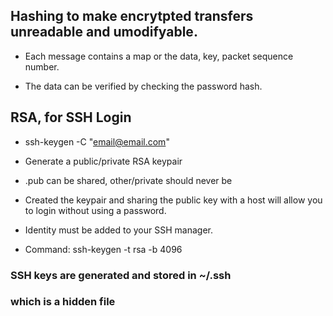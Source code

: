 
## Hashing to make encrytpted transfers unreadable and umodifyable.

 - Each message contains a map or the data, key, packet sequence number.

 - The data can be verified by checking the password hash.

 

## RSA, for SSH Login

- ssh-keygen -C  "email@email.com"

- Generate a public/private RSA keypair

- .pub can be shared, other/private should never be

- Created the keypair and sharing the public key with a host will
    allow you to login without using a password.

- Identity must be added to your SSH manager.

- Command: ssh-keygen -t rsa -b 4096

### SSH keys are generated and stored in ~/.ssh
### which is a hidden file


